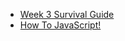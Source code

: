- [Week 3 Survival Guide](https://www.dropbox.com/s/qsmaobz59db6km0/KIEI924SurvivalWeek3.pdf?dl=0)
- [How To JavaScript!](https://www.dropbox.com/s/401ufud50t4yp4g/how-to-javascript.pdf?dl=0)
